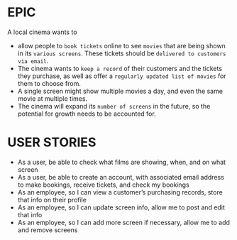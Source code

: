 # EPIC
A local cinema wants to
- allow people to `book tickets` online to see `movies` that are being shown in its `various screens`. These tickets should be `delivered to customers via email`.
- The cinema wants to `keep a record` of their customers and the tickets they purchase, as well as offer a `regularly updated list of movies` for them to choose from.
- A single screen might show multiple movies a day, and even the same movie at multiple times.
- The cinema will expand its `number of screens` in the future, so the potential for growth needs to be accounted for.

# USER STORIES
- As a user, be able to check what films are showing, when, and on what screen
- As a user, be able to create an account, with associated email address to make bookings, receive tickets, and check my bookings
- As an employee, so I can view a customer’s purchasing records, store that info on their profile
- As an employee, so I can update screen info, allow me to post and edit that info
- As an employee, so I can add more screen if necessary, allow me to add and remove screens
